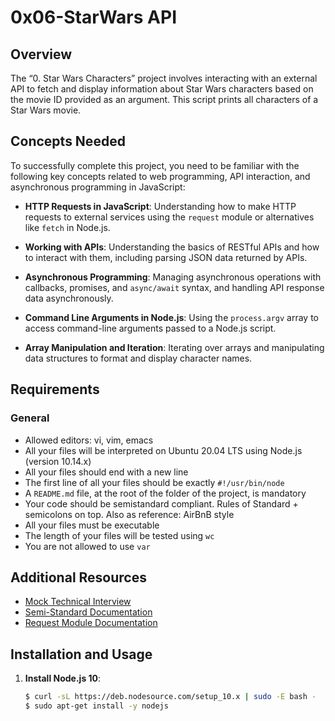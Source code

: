 # 0x06-StarWars API

## Overview

The “0. Star Wars Characters” project involves interacting with an external API to fetch and display information about Star Wars characters based on the movie ID provided as an argument. This script prints all characters of a Star Wars movie.

## Concepts Needed

To successfully complete this project, you need to be familiar with the following key concepts related to web programming, API interaction, and asynchronous programming in JavaScript:

- **HTTP Requests in JavaScript**: Understanding how to make HTTP requests to external services using the `request` module or alternatives like `fetch` in Node.js.

- **Working with APIs**: Understanding the basics of RESTful APIs and how to interact with them, including parsing JSON data returned by APIs.

- **Asynchronous Programming**: Managing asynchronous operations with callbacks, promises, and `async/await` syntax, and handling API response data asynchronously.

- **Command Line Arguments in Node.js**: Using the `process.argv` array to access command-line arguments passed to a Node.js script.

- **Array Manipulation and Iteration**: Iterating over arrays and manipulating data structures to format and display character names.

## Requirements

### General

- Allowed editors: vi, vim, emacs
- All your files will be interpreted on Ubuntu 20.04 LTS using Node.js (version 10.14.x)
- All your files should end with a new line
- The first line of all your files should be exactly `#!/usr/bin/node`
- A `README.md` file, at the root of the folder of the project, is mandatory
- Your code should be semistandard compliant. Rules of Standard + semicolons on top. Also as reference: AirBnB style
- All your files must be executable
- The length of your files will be tested using `wc`
- You are not allowed to use `var`

## Additional Resources

- [Mock Technical Interview](https://www.mockinterview.co/)
- [Semi-Standard Documentation](https://github.com/standard/semistandard)
- [Request Module Documentation](https://www.npmjs.com/package/request)

## Installation and Usage

1. **Install Node.js 10**:
   ```sh
   $ curl -sL https://deb.nodesource.com/setup_10.x | sudo -E bash -
   $ sudo apt-get install -y nodejs

